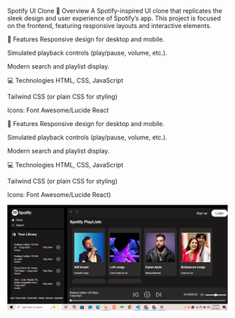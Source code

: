  Spotify UI Clone
🚀 Overview
A Spotify-inspired UI clone that replicates the sleek design and user experience of Spotify’s app. This project is focused on the frontend, featuring responsive layouts and interactive elements.

🌟 Features
Responsive design for desktop and mobile.

Simulated playback controls (play/pause, volume, etc.).

Modern search and playlist display.

💻 Technologies
HTML, CSS, JavaScript

Tailwind CSS (or plain CSS for styling)

Icons: Font Awesome/Lucide React

🌟 Features
Responsive design for desktop and mobile.

Simulated playback controls (play/pause, volume, etc.).

Modern search and playlist display.

💻 Technologies
HTML, CSS, JavaScript

Tailwind CSS (or plain CSS for styling)

Icons: Font Awesome/Lucide React)

![image_alt](https://github.com/Suhani3008/SpotifyClone/blob/bf93bce0ffa14a25be5fab1e46d01989bedc9a91/SpotifyProjectImg.png)

